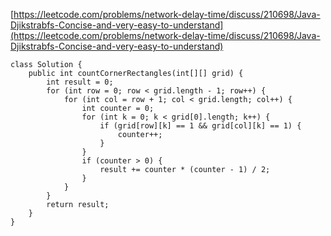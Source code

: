 [https://leetcode.com/problems/network-delay-time/discuss/210698/Java-Djikstrabfs-Concise-and-very-easy-to-understand](https://leetcode.com/problems/network-delay-time/discuss/210698/Java-Djikstrabfs-Concise-and-very-easy-to-understand)

```
class Solution {
    public int countCornerRectangles(int[][] grid) {
        int result = 0;
        for (int row = 0; row < grid.length - 1; row++) {
            for (int col = row + 1; col < grid.length; col++) {
                int counter = 0;
                for (int k = 0; k < grid[0].length; k++) {
                    if (grid[row][k] == 1 && grid[col][k] == 1) {
                        counter++;
                    }
                }
                if (counter > 0) {
                    result += counter * (counter - 1) / 2;
                }
            }
        }
        return result;
    }
}
```
